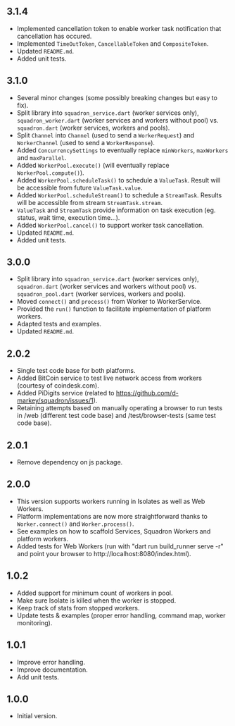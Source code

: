 ## 3.1.4

- Implemented cancellation token to enable worker task notification that cancellation has occured.
- Implemented `TimeOutToken`, `CancellableToken` and `CompositeToken`.
- Updated `README.md`.
- Added unit tests.

## 3.1.0

- Several minor changes (some possibly breaking changes but easy to fix).
- Split library into `squadron_service.dart` (worker services only), `squadron_worker.dart` (worker services and workers without pool) vs. `squadron.dart` (worker services, workers and pools).
- Split `Channel` into `Channel` (used to send a `WorkerRequest`) and `WorkerChannel` (used to send a `WorkerResponse`).
- Added `ConcurrencySettings` to eventually replace `minWorkers`, `maxWorkers` and `maxParallel`.
- Added `WorkerPool.execute()` (will eventually replace `WorkerPool.compute()`).
- Added `WorkerPool.scheduleTask()` to schedule a `ValueTask`. Result will be accessible from future `ValueTask.value`.
- Added `WorkerPool.scheduleStream()` to schedule a `StreamTask`. Results will be accessible from stream `StreamTask.stream`.
- `ValueTask` and `StreamTask` provide information on task execution (eg. status, wait time, execution time...).
- Added `WorkerPool.cancel()` to support worker task cancellation.
- Updated `README.md`.
- Added unit tests.

## 3.0.0

- Split library into `squadron_service.dart` (worker services only), `squadron.dart` (worker services and workers without pool) vs. `squadron_pool.dart` (worker services, workers and pools).
- Moved `connect()` and `process()` from Worker to WorkerService.
- Provided the `run()` function to facilitate implementation of platform workers.
- Adapted tests and examples.
- Updated `README.md`.

## 2.0.2

- Single test code base for both platforms.
- Added BitCoin service to test live network access from workers (courtesy of coindesk.com).
- Added PiDigits service (related to https://github.com/d-markey/squadron/issues/1).
- Retaining attempts based on manually operating a browser to run tests in /web (different test code base) and /test/browser-tests (same test code base).

## 2.0.1

- Remove dependency on js package.

## 2.0.0

- This version supports workers running in Isolates as well as Web Workers.
- Platform implementations are now more straightforward thanks to `Worker.connect()` and `Worker.process()`.
- See examples on how to scaffold Services, Squadron Workers and platform workers.
- Added tests for Web Workers (run with "dart run build_runner serve -r" and point your browser to http://localhost:8080/index.html).

## 1.0.2

- Added support for minimum count of workers in pool.
- Make sure Isolate is killed when the worker is stopped.
- Keep track of stats from stopped workers.
- Update tests & examples (proper error handling, command map, worker monitoring).

## 1.0.1

- Improve error handling.
- Improve documentation.
- Add unit tests.

## 1.0.0

- Initial version.
